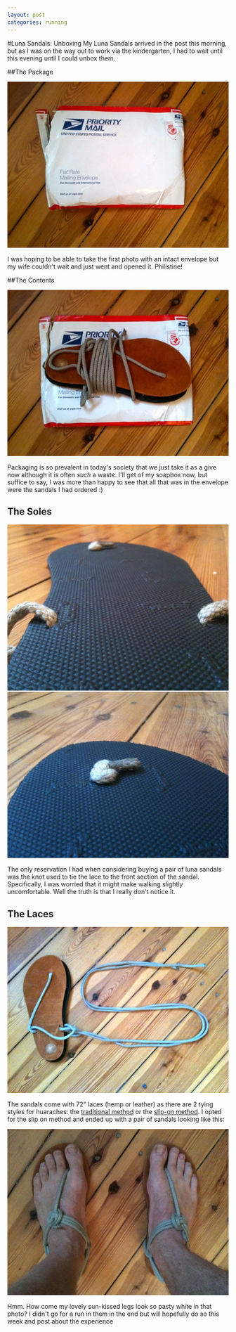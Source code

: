 ```yaml
---
layout: post
categories: running
---
```

#Luna Sandals: Unboxing
My Luna Sandals arrived in the post this morning, but as I was on the way out to work via the kindergarten, I had to wait until this evening until I could unbox them.

##The Package

![alt text](/pics/sandals/package.jpg "Title")

I was hoping to be able to take the first photo with an intact envelope but my wife couldn't wait and just went and opened it. Philistine!

##The Contents

![alt text](/pics/sandals/unpacked.jpg "Title")

Packaging is so prevalent in today's society that we just take it as a give now although it is often _such_ a waste. I'll get of my soapbox now, but suffice to say, I was more than happy to see that all that was in the envelope were the sandals I had ordered :)

## The Soles


![alt text](/pics/sandals/loops.jpg "Title")
![alt text](/pics/sandals/knot.jpg "Title")

The only reservation I had when considering buying a pair of luna sandals was the knot used to tie the lace to the front section of the sandal. Specifically, I was worried that it might make walking slightly uncomfortable. Well the truth is that I really don't notice it.

## The Laces


![alt text](/pics/sandals/laces.jpg "Title")

The sandals come with 72" laces (hemp or leather) as there are 2 tying styles for huaraches: the [traditional method](http://barefootted.com/shop/howtowear.html "Title") or the [slip-on method](http://www.youtube.com/watch?v=adS1hCuiTe4#t=2m30s). I opted for the slip on method and ended up with a pair of sandals looking like this:


![alt text](/pics/sandals/tied.jpg "Title")

Hmm. How come my lovely sun-kissed legs look so pasty white in that photo? I didn't go for a run in them in the end but will hopefully do so this week and post about the experience


